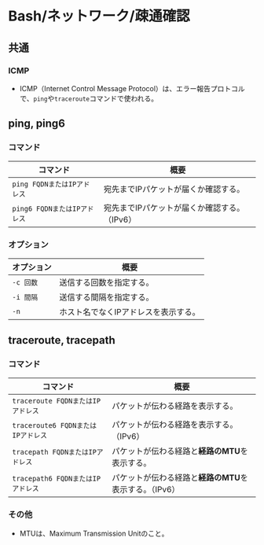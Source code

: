 # Bash/ネットワーク/疎通確認

## 共通

### ICMP

- ICMP（Internet Control Message Protocol）は、エラー報告プロトコルで、`ping`や`traceroute`コマンドで使われる。

## ping, ping6

### コマンド

| コマンド                     | 概要                                         |
| ---------------------------- | -------------------------------------------- |
| `ping FQDNまたはIPアドレス`  | 宛先までIPパケットが届くか確認する。         |
| `ping6 FQDNまたはIPアドレス` | 宛先までIPパケットが届くか確認する。（IPv6） |

### オプション

| オプション | 概要                                 |
| ---------- | ------------------------------------ |
| `-c 回数`  | 送信する回数を指定する。             |
| `-i 間隔`  | 送信する間隔を指定する。             |
| `-n`       | ホスト名でなくIPアドレスを表示する。 |

## traceroute, tracepath

### コマンド

| コマンド                           | 概要                                                    |
| ---------------------------------- | ------------------------------------------------------- |
| `traceroute FQDNまたはIPアドレス`  | パケットが伝わる経路を表示する。                        |
| `traceroute6 FQDNまたはIPアドレス` | パケットが伝わる経路を表示する。（IPv6）                |
| `tracepath FQDNまたはIPアドレス`   | パケットが伝わる経路と**経路のMTU**を表示する。         |
| `tracepath6 FQDNまたはIPアドレス`  | パケットが伝わる経路と**経路のMTU**を表示する。（IPv6） |

### その他

- MTUは、Maximum Transmission Unitのこと。
